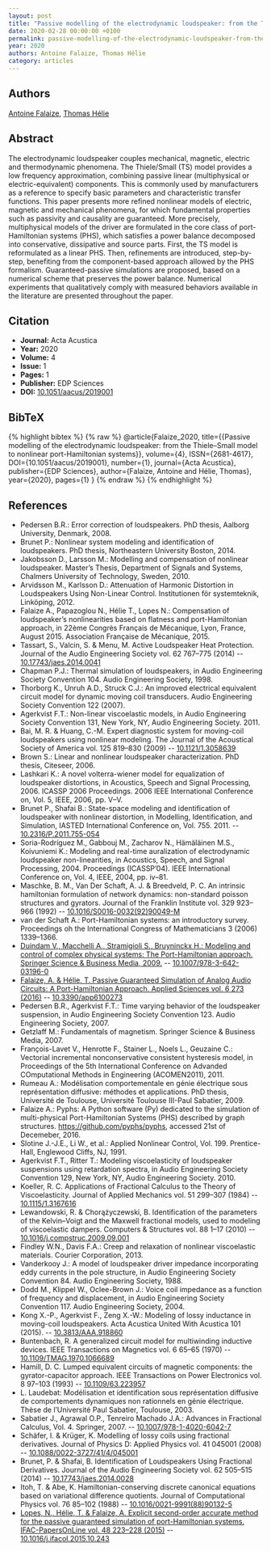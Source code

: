 ```yaml
---
layout: post
title: "Passive modelling of the electrodynamic loudspeaker: from the Thiele–Small model to nonlinear port-Hamiltonian systems"
date: 2020-02-28 00:00:00 +0100
permalink: passive-modelling-of-the-electrodynamic-loudspeaker-from-the-thiele-small-model-to-nonlinear-port-hamiltonian-systems
year: 2020
authors: Antoine Falaize, Thomas Hélie
category: articles
---
```

 
## Authors
[Antoine Falaize](authors/antoine-falaize), [Thomas Hélie](authors/thomas-helie)
 
## Abstract
The electrodynamic loudspeaker couples mechanical, magnetic, electric and thermodynamic phenomena. The Thiele/Small (TS) model provides a low frequency approximation, combining passive linear (multiphysical or electric-equivalent) components. This is commonly used by manufacturers as a reference to specify basic parameters and characteristic transfer functions. This paper presents more refined nonlinear models of electric, magnetic and mechanical phenomena, for which fundamental properties such as passivity and causality are guaranteed. More precisely, multiphysical models of the driver are formulated in the core class of port-Hamiltonian systems (PHS), which satisfies a power balance decomposed into conservative, dissipative and source parts. First, the TS model is reformulated as a linear PHS. Then, refinements are introduced, step-by-step, benefiting from the component-based approach allowed by the PHS formalism. Guaranteed-passive simulations are proposed, based on a numerical scheme that preserves the power balance. Numerical experiments that qualitatively comply with measured behaviors available in the literature are presented throughout the paper.
 
## Citation
- **Journal:** Acta Acustica
- **Year:** 2020
- **Volume:** 4
- **Issue:** 1
- **Pages:** 1
- **Publisher:** EDP Sciences
- **DOI:** [10.1051/aacus/2019001](https://doi.org/10.1051/aacus/2019001)
 
## BibTeX
{% highlight bibtex %}
{% raw %}
@article{Falaize_2020,
  title={{Passive modelling of the electrodynamic loudspeaker: from the Thiele–Small model to nonlinear port-Hamiltonian systems}},
  volume={4},
  ISSN={2681-4617},
  DOI={10.1051/aacus/2019001},
  number={1},
  journal={Acta Acustica},
  publisher={EDP Sciences},
  author={Falaize, Antoine and Hélie, Thomas},
  year={2020},
  pages={1}
}
{% endraw %}
{% endhighlight %}
 
## References
- Pedersen B.R.: Error correction of loudspeakers. PhD thesis, Aalborg University, Denmark, 2008.
- Brunet P.: Nonlinear system modeling and identification of loudspeakers. PhD thesis, Northeastern University Boston, 2014.
- Jakobsson D., Larsson M.: Modelling and compensation of nonlinear loudspeaker. Master’s Thesis, Department of Signals and Systems, Chalmers University of Technology, Sweden, 2010.
- Arvidsson M., Karlsson D.: Attenuation of Harmonic Distortion in Loudspeakers Using Non-Linear Control. Institutionen för systemteknik, Linköping, 2012.
- Falaize A., Papazoglou N., Hélie T., Lopes N.: Compensation of loudspeaker’s nonlinearities based on flatness and port-Hamiltonian approach, in 22ème Congrès Français de Mécanique, Lyon, France, August 2015. Association Française de Mécanique, 2015.
- Tassart, S., Valcin, S. & Menu, M. Active Loudspeaker Heat Protection. Journal of the Audio Engineering Society vol. 62 767–775 (2014) -- [10.17743/jaes.2014.0041](https://doi.org/10.17743/jaes.2014.0041)
- Chapman P.J.: Thermal simulation of loudspeakers, in Audio Engineering Society Convention 104. Audio Engineering Society, 1998.
- Thorborg K., Unruh A.D., Struck C.J.: An improved electrical equivalent circuit model for dynamic moving coil transducers. Audio Engineering Society Convention 122 (2007).
- Agerkvist F.T.: Non-linear viscoelastic models, in Audio Engineering Society Convention 131, New York, NY, Audio Engineering Society. 2011.
- Bai, M. R. & Huang, C.-M. Expert diagnostic system for moving-coil loudspeakers using nonlinear modeling. The Journal of the Acoustical Society of America vol. 125 819–830 (2009) -- [10.1121/1.3058639](https://doi.org/10.1121/1.3058639)
- Brown S.: Linear and nonlinear loudspeaker characterization. PhD thesis, Citeseer, 2006.
- Lashkari K.: A novel volterra-wiener model for equalization of loudspeaker distortions, in Acoustics, Speech and Signal Processing, 2006. ICASSP 2006 Proceedings. 2006 IEEE International Conference on, Vol. 5, IEEE, 2006, pp. V–V.
- Brunet P., Shafai B.: State-space modeling and identification of loudspeaker with nonlinear distortion, in Modelling, Identification, and Simulation, IASTED International Conference on, Vol. 755. 2011. -- [10.2316/P.2011.755-054](https://doi.org/10.2316/P.2011.755-054)
- Soria-Rodríguez M., Gabbouj M., Zacharov N., Hämäläinen M.S., Koivuniemi K.: Modeling and real-time auralization of electrodynamic loudspeaker non-linearities, in Acoustics, Speech, and Signal Processing, 2004. Proceedings (ICASSP’04). IEEE International Conference on, Vol. 4, IEEE, 2004, pp. iv–81.
- Maschke, B. M., Van Der Schaft, A. J. & Breedveld, P. C. An intrinsic hamiltonian formulation of network dynamics: non-standard poisson structures and gyrators. Journal of the Franklin Institute vol. 329 923–966 (1992) -- [10.1016/S0016-0032(92)90049-M](https://doi.org/10.1016/S0016-0032(92)90049-M)
- van der Schaft A.: Port-Hamiltonian systems: an introductory survey. Proceedings oh the International Congress of Mathematicians
					3 (2006) 1339–1366.
- [Duindam V., Macchelli A., Stramigioli S., Bruyninckx H.: Modeling and control of complex physical systems: The Port-Hamiltonian approach. Springer Science & Business Media, 2009.](modeling-and-control-of-complex-physical-systems) -- [10.1007/978-3-642-03196-0](https://doi.org/10.1007/978-3-642-03196-0)
- [Falaize, A. & Hélie, T. Passive Guaranteed Simulation of Analog Audio Circuits: A Port-Hamiltonian Approach. Applied Sciences vol. 6 273 (2016)](passive-guaranteed-simulation-of-analog-audio-circuits-a-port-hamiltonian-approach) -- [10.3390/app6100273](https://doi.org/10.3390/app6100273)
- Pedersen B.R., Agerkvist F.T.: Time varying behavior of the loudspeaker suspension, in Audio Engineering Society Convention 123. Audio Engineering Society, 2007.
- Getzlaff M.: Fundamentals of magnetism. Springer Science & Business Media, 2007.
- François-Lavet V., Henrotte F., Stainer L., Noels L., Geuzaine C.: Vectorial incremental nonconservative consistent hysteresis model, in Proceedings of the 5th International Conference on Advanded COmputational Methods in Engineering (ACOMEN2011), 2011.
- Rumeau A.: Modélisation comportementale en génie électrique sous représentation diffusive: méthodes et applications. PhD thesis, Université de Toulouse, Université Toulouse III-Paul Sabatier, 2009.
- Falaize A.: Pyphs: A Python software (Py) dedicated to the simulation of multi-physical Port-Hamiltonian Systems (PHS) described by graph structures. 
						https://github.com/pyphs/pyphs, accessed 21st of Decemeber, 2016.
- Slotine J.-J.E., Li W., et al.: Applied Nonlinear Control, Vol. 199. Prentice-Hall, Englewood Cliffs, NJ, 1991.
- Agerkvist F.T., Ritter T.: Modeling viscoelasticity of loudspeaker suspensions using retardation spectra, in Audio Engineering Society Convention 129, New York, NY, Audio Engineering Society. 2010.
- Koeller, R. C. Applications of Fractional Calculus to the Theory of Viscoelasticity. Journal of Applied Mechanics vol. 51 299–307 (1984) -- [10.1115/1.3167616](https://doi.org/10.1115/1.3167616)
- Lewandowski, R. & Chorążyczewski, B. Identification of the parameters of the Kelvin–Voigt and the Maxwell fractional models, used to modeling of viscoelastic dampers. Computers &amp; Structures vol. 88 1–17 (2010) -- [10.1016/j.compstruc.2009.09.001](https://doi.org/10.1016/j.compstruc.2009.09.001)
- Findley W.N., Davis F.A.: Creep and relaxation of nonlinear viscoelastic materials. Courier Corporation, 2013.
- Vanderkooy J.: A model of loudspeaker driver impedance incorporating eddy currents in the pole structure, in Audio Engineering Society Convention 84. Audio Engineering Society, 1988.
- Dodd M., Klippel W., Oclee-Brown J.: Voice coil impedance as a function of frequency and displacement, in Audio Engineering Society Convention 117. Audio Engineering Society, 2004.
- Kong X.-P., Agerkvist F., Zeng X.-W.: Modeling of lossy inductance in moving-coil loudspeakers. Acta Acustica United With Acustica 101 (2015). -- [10.3813/AAA.918860](https://doi.org/10.3813/AAA.918860)
- Buntenbach, R. A generalized circuit model for multiwinding inductive devices. IEEE Transactions on Magnetics vol. 6 65–65 (1970) -- [10.1109/TMAG.1970.1066689](https://doi.org/10.1109/TMAG.1970.1066689)
- Hamill, D. C. Lumped equivalent circuits of magnetic components: the gyrator-capacitor approach. IEEE Transactions on Power Electronics vol. 8 97–103 (1993) -- [10.1109/63.223957](https://doi.org/10.1109/63.223957)
- L. Laudebat: Modélisation et identification sous représentation diffusive de comportements dynamiques non rationnels en génie électrique. Thèse de l’Université Paul Sabatier, Toulouse, 2003.
- Sabatier J., Agrawal O.P., Tenreiro Machado J.A.: Advances in Fractional Calculus, Vol. 4. Springer, 2007. -- [10.1007/978-1-4020-6042-7](https://doi.org/10.1007/978-1-4020-6042-7)
- Schäfer, I. & Krüger, K. Modelling of lossy coils using fractional derivatives. Journal of Physics D: Applied Physics vol. 41 045001 (2008) -- [10.1088/0022-3727/41/4/045001](https://doi.org/10.1088/0022-3727/41/4/045001)
- Brunet, P. & Shafai, B. Identification of Loudspeakers Using Fractional Derivatives. Journal of the Audio Engineering Society vol. 62 505–515 (2014) -- [10.17743/jaes.2014.0028](https://doi.org/10.17743/jaes.2014.0028)
- Itoh, T. & Abe, K. Hamiltonian-conserving discrete canonical equations based on variational difference quotients. Journal of Computational Physics vol. 76 85–102 (1988) -- [10.1016/0021-9991(88)90132-5](https://doi.org/10.1016/0021-9991(88)90132-5)
- [Lopes, N., Hélie, T. & Falaize, A. Explicit second-order accurate method for the passive guaranteed simulation of port-Hamiltonian systems. IFAC-PapersOnLine vol. 48 223–228 (2015)](explicit-second-order-accurate-method-for-the-passive-guaranteed-simulation-of-port-hamiltonian-systems) -- [10.1016/j.ifacol.2015.10.243](https://doi.org/10.1016/j.ifacol.2015.10.243)

